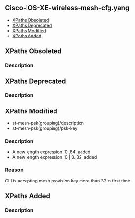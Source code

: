 ## Cisco-IOS-XE-wireless-mesh-cfg.yang


- [XPaths Obsoleted](#xpaths-obsoleted)
- [XPaths Deprecated](#xpaths-deprecated)
- [XPaths Modified](#xpaths-modified)
- [XPaths Added](#xpaths-added)

## XPaths Obsoleted

### Description

## XPaths Deprecated

### Description

## XPaths Modified

- st-mesh-psk(grouping)/description
- st-mesh-psk(grouping)/psk-key

### Description

- A new length expression '0..64' added
- A new length expression '0 | 3..32' added

### Reason

CLI is accepting mesh provision key more than 32 in first time

## XPaths Added

### Description
